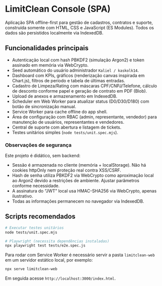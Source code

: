 # LimitClean Console (SPA)

Aplicação SPA offline-first para gestão de cadastros, contratos e suporte, construída somente com HTML, CSS e JavaScript (ES Modules). Todos os dados são persistidos localmente via IndexedDB.

## Funcionalidades principais

- Autenticação local com hash PBKDF2 (simulação Argon2) e token assinado em memória via WebCrypto.
- Seed automático do usuário administrador `Kaliel / kaskolk14`.
- Dashboard com KPIs, gráficos (renderização canvas inspirada em Chart.js), filtros de período e tabela de últimas entradas.
- Cadastro de Limpeza/Rating com máscaras CPF/CNPJ/Telefone, cálculo de desconto conforme papel e geração de contrato em PDF (Blob).
- Upload de anexos e armazenamento em IndexedDB.
- Scheduler em Web Worker para atualizar status (D0/D30/D180) com botão de sincronização manual.
- Service Worker para cache offline do app shell.
- Área de configuração com RBAC (admin, representante, vendedor) para manutenção de usuários, representantes e vendedores.
- Central de suporte com abertura e listagem de tickets.
- Testes unitários simples (`node tests/unit.spec.mjs`).

### Observações de segurança

Este projeto é didático, sem backend:

- Sessão é armazenada no cliente (memória + localStorage). Não há cookies httpOnly nem proteção real contra XSS/CSRF.
- Hash de senha utiliza PBKDF2 via WebCrypto como aproximação local ao Argon2 devido a restrições de ambiente. Ajustar parâmetros conforme necessidade.
- A assinatura do “JWT” local usa HMAC-SHA256 via WebCrypto, apenas ilustrativo.
- Todas as informações permanecem no navegador via IndexedDB.

## Scripts recomendados

```bash
# Executar testes unitários
node tests/unit.spec.mjs

# Playwright (necessita dependências instaladas)
npx playwright test tests/e2e.spec.js
```

Para rodar com Service Worker é necessário servir a pasta `limitclean-web` em um servidor estático local, por exemplo:

```bash
npx serve limitclean-web
```

Em seguida acesse `http://localhost:3000/index.html`.
